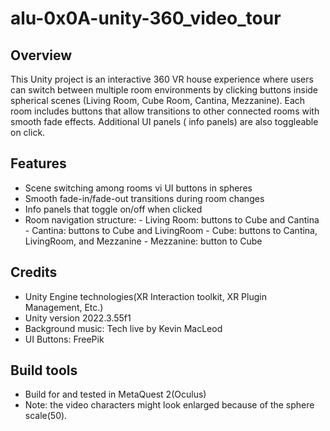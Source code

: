 # alu-0x0A-unity-360_video_tour
  ## Overview
  This Unity project is an interactive 360 VR house experience where users can switch between multiple room environments by clicking buttons inside spherical scenes (Living Room, Cube Room, 
  Cantina, Mezzanine). Each room includes buttons that allow transitions to other connected rooms with smooth fade effects. Additional UI panels ( info panels) are also toggleable on click.
## Features
- Scene switching among rooms vi UI buttons in spheres
- Smooth fade-in/fade-out transitions during room changes
- Info panels that toggle on/off when clicked
- Room navigation structure:
       - Living Room: buttons to Cube and Cantina
       - Cantina: buttons to Cube and LivingRoom
       - Cube: buttons to Cantina, LivingRoom, and Mezzanine
       - Mezzanine: button to Cube
  
## Credits
- Unity Engine technologies(XR Interaction toolkit, XR Plugin Management, Etc.)
- Unity version 2022.3.55f1
- Background music: Tech live by Kevin MacLeod
- UI Buttons: FreePik

## Build tools
- Build for and tested in MetaQuest 2(Oculus)
- Note: the video characters might look enlarged because of the sphere scale(50).


